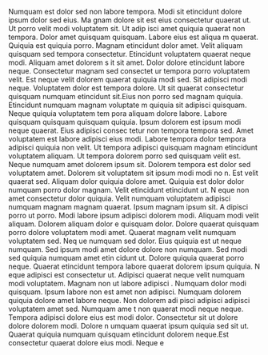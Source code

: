 Numquam est dolor sed non labore tempora. Modi sit etincidunt dolore ipsum dolor sed eius. Ma
gnam dolore sit est eius consectetur quaerat ut. Ut porro velit modi voluptatem sit. Ut adip
isci amet quiquia quaerat non tempora.  Dolor amet quisquam quisquam. Labore eius est aliqua
m quaerat. Quiquia est quiquia porro. Magnam etincidunt dolor amet. Velit aliquam
 quisquam sed tempora consectetur.  Etincidunt voluptatem quaerat neque modi. Aliquam amet dolorem s
it sit amet. Dolor dolore etincidunt labore neque. Consectetur magnam sed consectet
ur tempora porro voluptatem velit. Est neque velit dolorem quaerat quiquia modi sed. Sit adipisci modi neque. Voluptatem dolor est tempora dolore. Ut
 sit quaerat consectetur quisquam numquam etincidunt sit.Eius non porro sed magnam quiquia. Etincidunt numquam magnam voluptate
m quiquia sit adipisci quisquam. Neque quiquia voluptatem tem
pora aliquam dolore labore. Labore quisquam quisquam quisquam quiquia. Ipsum dolorem est ipsum modi neque quaerat. Eius adipisci consec
tetur non tempora tempora sed. Amet voluptatem est labore adipisci eius modi.  Labore tempora dolor tempora adipisci quiquia non
 velit. Ut tempora adipisci quisquam magnam etincidunt voluptatem aliquam. Ut tempora dolorem porro sed quisquam velit
 est. Neque numquam amet dolorem ipsum sit. Dolorem tempora est dolor sed voluptatem amet. Dolorem sit voluptatem sit ipsum modi modi no
n. Est velit quaerat sed. Aliquam dolor quiquia dolore amet.  Quiquia est dolor dolor numquam porro dolor magnam. Velit etincidunt etincidunt ut. N
eque non amet consectetur dolor quiquia. Velit numquam voluptatem adipisci numquam magnam magnam quaerat. Ipsum magnam ipsum sit. A
dipisci porro ut porro. Modi labore ipsum adipisci dolorem modi. Aliquam modi velit aliquam.  Dolorem aliquam dolor
e quisquam dolor. Dolore quaerat quisquam porro dolore voluptatem modi amet. Quaerat magnam velit numquam voluptatem sed. Neq
ue numquam sed dolor. Eius quiquia est ut neque numquam.  Sed ipsum modi amet dolore dolore non numquam. Sed modi sed quiquia numquam amet etin
cidunt ut. Dolore quiquia quaerat porro neque. Quaerat etincidunt tempora labore quaerat dolorem ipsum quiquia. N
eque adipisci est consectetur ut. Adipisci quaerat neque velit numquam modi voluptatem. Magnam non ut labore adipisci
.  Numquam dolor modi quisquam. Ipsum labore non est amet non adipisci. Numquam dolorem quiquia dolore amet labore neque. Non dolorem adi
pisci adipisci adipisci voluptatem amet sed. Numquam ame
t non quaerat modi neque neque. Tempora adipisci dolore eius est modi dolor. Consectetur sit ut dolore dolore dolorem modi. Dolore n
umquam quaerat ipsum quiquia sed sit ut. Quaerat quiquia numquam quisquam etincidunt dolorem neque.Est consectetur quaerat dolore eius modi. Neque e

